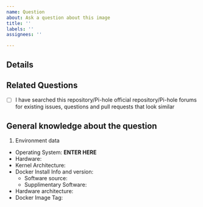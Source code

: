 ```yaml
---
name: Question
about: Ask a question about this image
title: ''
labels: ''
assignees: ''

---
```


<!-- Provide a general summary of the issue in the Title above -->
<!-- Note: these are comments that don't show up in the actual issue, no need to delete them as you fill out the template -->

<!-- IMPORTANT Complete the entire template please, the info gathered here is usually needed to answer questions so it saves time in the long run. Incomplete/stock template issues may be closed -->

## Details
<!-- Provide a more detailed question, try not to duplicate info from lower sections by reviewing the entire template first -->

## Related Questions
- [ ] I have searched this repository/Pi-hole official repository/Pi-hole forums for existing issues, questions and pull requests that look similar 
<!-- Add links below! -->

## General knowledge about the question

1. Environment data
  * Operating System: **ENTER HERE** <!-- Debian, Ubuntu, Rasbian, etc -->
  * Hardware: <!-- PC, RasPi B/2B/3B/4B, Mac, Synology, QNAP, etc -->
  * Kernel Architecture: <!-- x86/amd64, ArmV7, ArmV8 32bit, ArmV8 64bit, etc -->
  * Docker Install Info and version: 
    - Software source: <!-- official docker-ce, OS provided package, Hypriot -->
    - Supplimentary Software: <!-- synology, portainer, etc -->
  * Hardware architecture: <!-- ARMv7, x86 -->
  * Docker Image Tag: <!-- latest, dev -->
